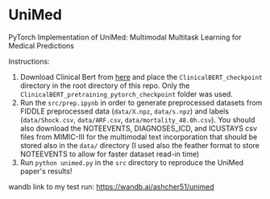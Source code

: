 # UniMed

PyTorch Implementation of UniMed: Multimodal Multitask Learning for Medical Predictions


Instructions:
1. Download Clinical Bert from [here](https://drive.google.com/file/d/1X3WrKLwwRAVOaAfKQ_tkTi46gsPfY5EB) and place the `ClinicalBERT_checkpoint` directory in the root directory of this repo. Only the `ClinicalBERT_pretraining_pytorch_checkpoint` folder was used.
2. Run the `src/prep.ipynb` in order to generate preprocessed datasets from FIDDLE preprocessed data (`data/X.npz`, `data/s.npz`) and labels (`data/Shock.csv`, `data/ARF.csv`, `data/mortality_48.0h.csv`). You should also download the NOTEEVENTS, DIAGNOSES_ICD, and ICUSTAYS csv files from MIMIC-III for the multimodal text incorporation that should be stored also in the `data/` directory (I used also the feather format to store NOTEEVENTS to allow for faster dataset read-in time)
3. Run `python unimed.py` in the `src` directory to reproduce the UniMed paper's results!

wandb link to my test run: https://wandb.ai/ashcher51/unimed
